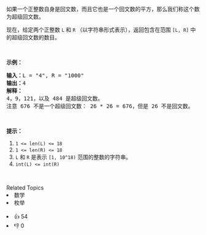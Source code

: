 <p>如果一个正整数自身是回文数，而且它也是一个回文数的平方，那么我们称这个数为超级回文数。</p>

<p>现在，给定两个正整数&nbsp;<code>L</code> 和&nbsp;<code>R</code> （以字符串形式表示），返回包含在范围 <code>[L, R]</code> 中的超级回文数的数目。</p>

<p>&nbsp;</p>

<p><strong>示例：</strong></p>

<pre><strong>输入：</strong>L = "4", R = "1000"
<strong>输出：</strong>4
<strong>解释：
</strong>4，9，121，以及 484 是超级回文数。
注意 676 不是一个超级回文数： 26 * 26 = 676，但是 26 不是回文数。</pre>

<p>&nbsp;</p>

<p><strong>提示：</strong></p>

<ol> 
 <li><code>1 &lt;= len(L) &lt;= 18</code></li> 
 <li><code>1 &lt;= len(R) &lt;= 18</code></li> 
 <li><code>L</code> 和&nbsp;<code>R</code>&nbsp;是表示&nbsp;<code>[1, 10^18)</code>&nbsp;范围的整数的字符串。</li> 
 <li><code>int(L) &lt;= int(R)</code></li> 
</ol>

<p>&nbsp;</p>

<div><div>Related Topics</div><div><li>数学</li><li>枚举</li></div></div><br><div><li>👍 54</li><li>👎 0</li></div>